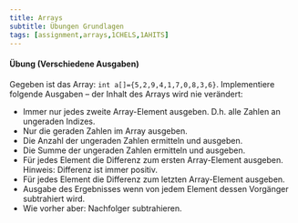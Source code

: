 ```yaml
---
title: Arrays
subtitle: Übungen Grundlagen
tags: [assignment,arrays,1CHELS,1AHITS]
---
```


#### Übung (Verschiedene Ausgaben)

Gegeben ist das Array: `int a[]={5,2,9,4,1,7,0,8,3,6}`.
 Implementiere folgende Ausgaben – der Inhalt des Arrays wird nie verändert:

- Immer nur jedes zweite Array-Element ausgeben. D.h. alle Zahlen an ungeraden Indizes.
- Nur die geraden Zahlen im Array ausgeben.
- Die Anzahl der ungeraden Zahlen ermitteln und ausgeben.
- Die Summe der ungeraden Zahlen ermitteln und ausgeben.
- Für jedes Element die Differenz zum ersten Array-Element ausgeben. Hinweis: Differenz ist immer positiv.
- Für jedes Element die Differenz zum letzten Array-Element ausgeben.
- Ausgabe des Ergebnisses wenn von jedem Element dessen Vorgänger subtrahiert wird.
- Wie vorher aber: Nachfolger subtrahieren.

